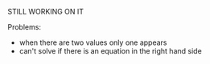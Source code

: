 STILL WORKING ON IT

Problems:
  - when there are two values only one appears
  - can't solve if there is an equation in the right hand side 
